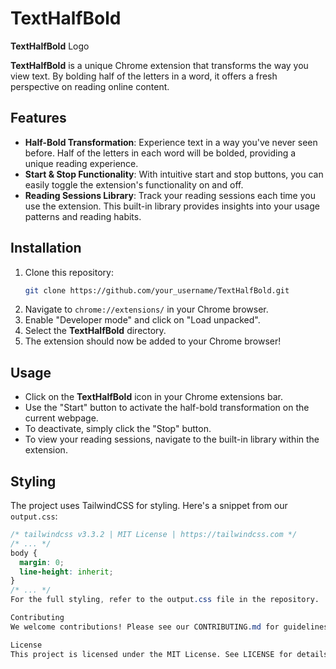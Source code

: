# **TextHalfBold**
**TextHalfBold** Logo <!-- Replace with your logo path if you have one -->

**TextHalfBold** is a unique Chrome extension that transforms the way you view text. By bolding half of the letters in a word, it offers a fresh perspective on reading online content.

## Features
- **Half-Bold Transformation**: Experience text in a way you've never seen before. Half of the letters in each word will be bolded, providing a unique reading experience.
- **Start & Stop Functionality**: With intuitive start and stop buttons, you can easily toggle the extension's functionality on and off.
- **Reading Sessions Library**: Track your reading sessions each time you use the extension. This built-in library provides insights into your usage patterns and reading habits.

## Installation
1. Clone this repository:
    ```bash
    git clone https://github.com/your_username/TextHalfBold.git
    ```
2. Navigate to `chrome://extensions/` in your Chrome browser.
3. Enable "Developer mode" and click on "Load unpacked".
4. Select the **TextHalfBold** directory.
5. The extension should now be added to your Chrome browser!

## Usage
- Click on the **TextHalfBold** icon in your Chrome extensions bar.
- Use the "Start" button to activate the half-bold transformation on the current webpage.
- To deactivate, simply click the "Stop" button.
- To view your reading sessions, navigate to the built-in library within the extension.

## Styling
The project uses TailwindCSS for styling. Here's a snippet from our `output.css`:

```css
/* tailwindcss v3.3.2 | MIT License | https://tailwindcss.com */
/* ... */
body {
  margin: 0;
  line-height: inherit;
}
/* ... */
For the full styling, refer to the output.css file in the repository.

Contributing
We welcome contributions! Please see our CONTRIBUTING.md for guidelines.

License
This project is licensed under the MIT License. See LICENSE for details.
